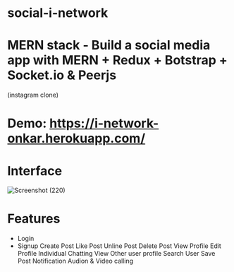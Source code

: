 # social-i-network

# MERN stack - Build a social media app with MERN + Redux + Botstrap + Socket.io & Peerjs
(instagram clone) 

# Demo: https://i-network-onkar.herokuapp.com/

# Interface

![Screenshot (220)](https://user-images.githubusercontent.com/70166293/134705454-00e9c90b-e0aa-4c29-890d-1e7c50059c28.png)

# Features
 * Login
 * Signup
 Create Post
 Like Post
 Unline Post
 Delete Post
 View Profile
 Edit Profile
 Individual Chatting
 View Other user profile
 Search User
 Save Post
 Notification
 Audion & Video calling

